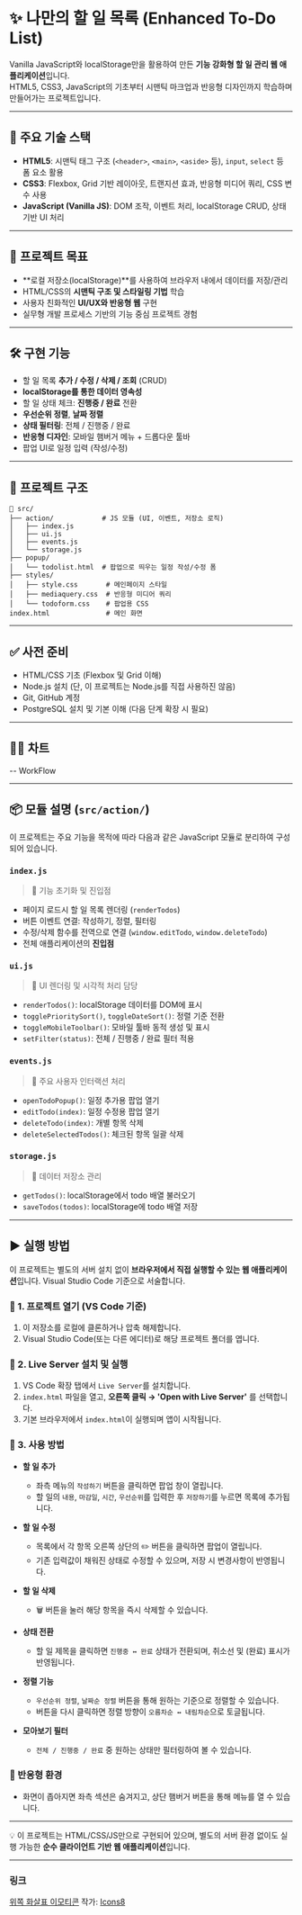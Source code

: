 # ✨ 나만의 할 일 목록 (Enhanced To-Do List)

Vanilla JavaScript와 localStorage만을 활용하여 만든 **기능 강화형 할 일 관리 웹 애플리케이션**입니다.  
HTML5, CSS3, JavaScript의 기초부터 시맨틱 마크업과 반응형 디자인까지 학습하며 만들어가는 프로젝트입니다.

---


## 📌 주요 기술 스택

- **HTML5**: 시맨틱 태그 구조 (`<header>`, `<main>`, `<aside>` 등), `input`, `select` 등 폼 요소 활용  
- **CSS3**: Flexbox, Grid 기반 레이아웃, 트랜지션 효과, 반응형 미디어 쿼리, CSS 변수 사용  
- **JavaScript (Vanilla JS)**: DOM 조작, 이벤트 처리, localStorage CRUD, 상태 기반 UI 처리

---


## 🎯 프로젝트 목표

- **로컬 저장소(localStorage)**를 사용하여 브라우저 내에서 데이터를 저장/관리
- HTML/CSS의 **시맨틱 구조 및 스타일링 기법** 학습
- 사용자 친화적인 **UI/UX와 반응형 웹** 구현
- 실무형 개발 프로세스 기반의 기능 중심 프로젝트 경험

---


## 🛠 구현 기능

- 할 일 목록 **추가 / 수정 / 삭제 / 조회** (CRUD)
- **localStorage를 통한 데이터 영속성**
- 할 일 상태 체크: **진행중 / 완료** 전환
- **우선순위 정렬**, **날짜 정렬**
- **상태 필터링**: 전체 / 진행중 / 완료
- **반응형 디자인**: 모바일 햄버거 메뉴 + 드롭다운 툴바
- 팝업 UI로 일정 입력 (작성/수정)

---


## 📁 프로젝트 구조

```
📁 src/
├── action/            # JS 모듈 (UI, 이벤트, 저장소 로직)
│   ├── index.js
│   ├── ui.js
│   ├── events.js
│   └── storage.js
├── popup/
│   └── todolist.html  # 팝업으로 띄우는 일정 작성/수정 폼
├── styles/
│   ├── style.css       # 메인페이지 스타일
│   ├── mediaquery.css  # 반응형 미디어 쿼리
│   └── todoform.css    # 팝업용 CSS
index.html              # 메인 화면
```

---


## ✅ 사전 준비

- HTML/CSS 기초 (Flexbox 및 Grid 이해)
- Node.js 설치 (단, 이 프로젝트는 Node.js를 직접 사용하진 않음)
- Git, GitHub 계정
- PostgreSQL 설치 및 기본 이해 (다음 단계 확장 시 필요)

---


## 👨‍💻 차트

-- WorkFlow

---


## 📦 모듈 설명 (`src/action/`)

이 프로젝트는 주요 기능을 목적에 따라 다음과 같은 JavaScript 모듈로 분리하여 구성되어 있습니다.

### `index.js`
> 📌 기능 초기화 및 진입점

- 페이지 로드시 할 일 목록 렌더링 (`renderTodos`)
- 버튼 이벤트 연결: 작성하기, 정렬, 필터링
- 수정/삭제 함수를 전역으로 연결 (`window.editTodo`, `window.deleteTodo`)
- 전체 애플리케이션의 **진입점**


### `ui.js`
> 🎨 UI 렌더링 및 시각적 처리 담당

- `renderTodos()`: localStorage 데이터를 DOM에 표시
- `togglePrioritySort()`, `toggleDateSort()`: 정렬 기준 전환
- `toggleMobileToolbar()`: 모바일 툴바 동적 생성 및 표시
- `setFilter(status)`: 전체 / 진행중 / 완료 필터 적용


### `events.js`
> 🧩 주요 사용자 인터랙션 처리

- `openTodoPopup()`: 일정 추가용 팝업 열기
- `editTodo(index)`: 일정 수정용 팝업 열기
- `deleteTodo(index)`: 개별 항목 삭제
- `deleteSelectedTodos()`: 체크된 항목 일괄 삭제


### `storage.js`
> 💾 데이터 저장소 관리

- `getTodos()`: localStorage에서 todo 배열 불러오기
- `saveTodos(todos)`: localStorage에 todo 배열 저장

---


## ▶️ 실행 방법

이 프로젝트는 별도의 서버 설치 없이 **브라우저에서 직접 실행할 수 있는 웹 애플리케이션**입니다.
Visual Studio Code 기준으로 서술합니다.

### 📁 1. 프로젝트 열기 (VS Code 기준)

1. 이 저장소를 로컬에 클론하거나 압축 해제합니다.
2. Visual Studio Code(또는 다른 에디터)로 해당 프로젝트 폴더를 엽니다.

### 🔌 2. Live Server 설치 및 실행

1. VS Code 확장 탭에서 `Live Server`를 설치합니다.
2. `index.html` 파일을 열고, **오른쪽 클릭 → 'Open with Live Server'** 를 선택합니다.
3. 기본 브라우저에서 `index.html`이 실행되며 앱이 시작됩니다.

### 🧩 3. 사용 방법

- **할 일 추가**
  - 좌측 메뉴의 `작성하기` 버튼을 클릭하면 팝업 창이 열립니다.
  - 할 일의 `내용`, `마감일`, `시간`, `우선순위`를 입력한 후 `저장하기`를 누르면 목록에 추가됩니다.

- **할 일 수정**
  - 목록에서 각 항목 오른쪽 상단의 ✏️ 버튼을 클릭하면 팝업이 열립니다.
  - 기존 입력값이 채워진 상태로 수정할 수 있으며, 저장 시 변경사항이 반영됩니다.

- **할 일 삭제**
  - 🗑 버튼을 눌러 해당 항목을 즉시 삭제할 수 있습니다.

- **상태 전환**
  - 할 일 제목을 클릭하면 `진행중 ↔ 완료` 상태가 전환되며, 취소선 및 (완료) 표시가 반영됩니다.

- **정렬 기능**
  - `우선순위 정렬`, `날짜순 정렬` 버튼을 통해 원하는 기준으로 정렬할 수 있습니다.
  - 버튼을 다시 클릭하면 정렬 방향이 `오름차순 ↔ 내림차순`으로 토글됩니다.

- **모아보기 필터**
  - `전체 / 진행중 / 완료` 중 원하는 상태만 필터링하여 볼 수 있습니다.

### 📱 반응형 환경

- 화면이 좁아지면 좌측 섹션은 숨겨지고, 상단 햄버거 버튼을 통해 메뉴를 열 수 있습니다.

---

💡 이 프로젝트는 HTML/CSS/JS만으로 구현되어 있으며, 별도의 서버 환경 없이도 실행 가능한 **순수 클라이언트 기반 웹 애플리케이션**입니다.

---

### 링크
<a target="_blank" href="https://icons8.com/icon/T79TG7JodV5I/%EC%9C%84%EC%AA%BD-%ED%99%94%EC%82%B4%ED%91%9C-%EC%9D%B4%EB%AA%A8%ED%8B%B0%EC%BD%98">위쪽 화살표 이모티콘</a> 작가: <a target="_blank" href="https://icons8.com">Icons8</a>
